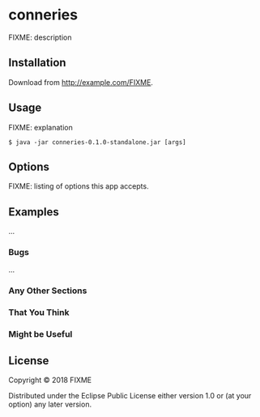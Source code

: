 # conneries

FIXME: description

## Installation

Download from http://example.com/FIXME.

## Usage

FIXME: explanation

    $ java -jar conneries-0.1.0-standalone.jar [args]

## Options

FIXME: listing of options this app accepts.

## Examples

...

### Bugs

...

### Any Other Sections
### That You Think
### Might be Useful

## License

Copyright © 2018 FIXME

Distributed under the Eclipse Public License either version 1.0 or (at
your option) any later version.
